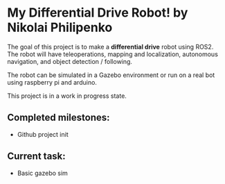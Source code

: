 # My Differential Drive Robot!  by Nikolai Philipenko
The goal of this project is to make a **differential drive** robot using ROS2. The robot will have teleoperations, mapping and localization, autonomous navigation, and object detection / following.

The robot can be simulated in a Gazebo environment or run on a real bot using raspberry pi and arduino.

This project is in a work in progress state.

## Completed milestones:
- Github project init

## Current task:
- Basic gazebo sim
